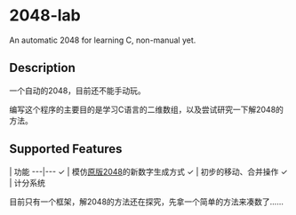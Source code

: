 # 2048-lab
An automatic 2048 for learning C, non-manual yet.

## Description
一个自动的2048，目前还不能手动玩。

编写这个程序的主要目的是学习C语言的二维数组，以及尝试研究一下解2048的方法。

## Supported Features

   | 功能
---|---
✓  | 模仿[原版2048](https://github.com/gabrielecirulli/2048)的新数字生成方式
✓  | 初步的移动、合并操作
✓  | 计分系统

目前只有一个框架，解2048的方法还在探究，先拿一个简单的方法来凑数了……
